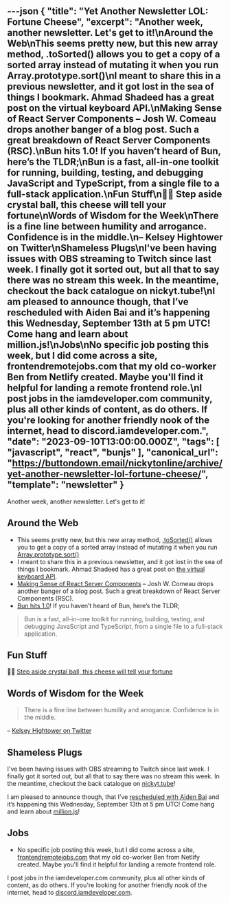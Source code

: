 ---json
{
  "title": "Yet Another Newsletter LOL: Fortune Cheese",
  "excerpt": "Another week, another newsletter. Let's get to it!\nAround the Web\nThis seems pretty new, but this new array method, .toSorted() allows you to get a copy of a sorted array instead of mutating it when you run Array.prototype.sort()\nI meant to share this in a previous newsletter, and it got lost in the sea of things I bookmark. Ahmad Shadeed has a great post on the virtual keyboard API.\nMaking Sense of React Server Components – Josh W. Comeau drops another banger of a blog post. Such a great breakdown of React Server Components (RSC).\nBun hits 1.0! If you haven’t heard of Bun, here’s the TLDR;\nBun is a fast, all-in-one toolkit for running, building, testing, and debugging JavaScript and TypeScript, from a single file to a full-stack application.\nFun Stuff\n🔮🧀 Step aside crystal ball, this cheese will tell your fortune\nWords of Wisdom for the Week\nThere is a fine line between humility and arrogance. Confidence is in the middle.\n– Kelsey Hightower on Twitter\nShameless Plugs\nI've been having issues with OBS streaming to Twitch since last week. I finally got it sorted out, but all that to say there was no stream this week. In the meantime, checkout the back catalogue on nickyt.tube!\nI am pleased to announce though, that I’ve rescheduled with Aiden Bai and it’s happening this Wednesday, September 13th at 5 pm UTC! Come hang and learn about million.js!\nJobs\nNo specific job posting this week, but I did come across a site, frontendremotejobs.com that my old co-worker Ben from Netlify created. Maybe you'll find it helpful for landing a remote frontend role.\nI post jobs in the iamdeveloper.com community, plus all other kinds of content, as do others. If you're looking for another friendly nook of the internet, head to discord.iamdeveloper.com.",
  "date": "2023-09-10T13:00:00.000Z",
  "tags": [
    "javascript", "react", "bunjs"
  ],
  "canonical_url": "https://buttondown.email/nickytonline/archive/yet-another-newsletter-lol-fortune-cheese/",
  "template": "newsletter"
}
---

<p>Another week, another newsletter. Let's get to it!</p>
<h2>Around the Web</h2>
<ul>
<li>This seems pretty new, but this new array method, <a href="https://developer.mozilla.org/en-US/docs/Web/JavaScript/Reference/Global_Objects/Array/toSorted?utm_source=nickytonline&amp;utm_medium=email&amp;utm_campaign=yet-another-newsletter-lol-fortune-cheese" target="_blank">.toSorted()</a> allows you to get a copy of a sorted array instead of mutating it when you run <a href="https://developer.mozilla.org/en-US/docs/Web/JavaScript/Reference/Global_Objects/Array/sort?utm_source=nickytonline&amp;utm_medium=email&amp;utm_campaign=yet-another-newsletter-lol-fortune-cheese" target="_blank">Array.prototype.sort()</a></li>
<li>I meant to share this in a previous newsletter, and it got lost in the sea of things I bookmark. Ahmad Shadeed has a great post on <a href="https://ishadeed.com/article/virtual-keyboard-api/?utm_source=nickytonline&amp;utm_medium=email&amp;utm_campaign=yet-another-newsletter-lol-fortune-cheese" target="_blank">the virtual keyboard API</a>.</li>
<li><a href="https://www.joshwcomeau.com/react/server-components/?utm_source=nickytonline&amp;utm_medium=email&amp;utm_campaign=yet-another-newsletter-lol-fortune-cheese" target="_blank">Making Sense of React Server Components</a> – Josh W. Comeau drops another banger of a blog post. Such a great breakdown of React Server Components (RSC).</li>
<li><a href="https://bun.sh/blog/bun-v1.0?utm_source=nickytonline&amp;utm_medium=email&amp;utm_campaign=yet-another-newsletter-lol-fortune-cheese" target="_blank">Bun hits 1.0</a>! If you haven’t heard of Bun, here’s the TLDR;</li>
</ul>
<blockquote>
<p>Bun is a fast, all-in-one toolkit for running, building, testing, and debugging JavaScript and TypeScript, from a single file to a full-stack application.</p>
</blockquote>
<h2>Fun Stuff</h2>
<p>🔮🧀 <a href="https://www.cbc.ca/player/play/2260932675796?utm_source=nickytonline&amp;utm_medium=email&amp;utm_campaign=yet-another-newsletter-lol-fortune-cheese" target="_blank">Step aside crystal ball, this cheese will tell your fortune</a></p>
<h2>Words of Wisdom for the Week</h2>
<blockquote>
<p>There is a fine line between humility and arrogance. Confidence is in the middle.</p>
</blockquote>
<p>– <a href="https://twitter.com/kelseyhightower/status/1696941080716128274?utm_source=nickytonline&amp;utm_medium=email&amp;utm_campaign=yet-another-newsletter-lol-fortune-cheese" target="_blank">Kelsey Hightower on Twitter</a></p>
<h2>Shameless Plugs</h2>
<p>I've been having issues with OBS streaming to Twitch since last week. I finally got it sorted out, but all that to say there was no stream this week. In the meantime, checkout the back catalogue on <a href="https://nickyt.tube?utm_source=nickytonline&amp;utm_medium=email&amp;utm_campaign=yet-another-newsletter-lol-fortune-cheese" target="_blank">nickyt.tube</a>!</p>
<p>I am pleased to announce though, that I’ve <a href="https://www.nickyt.co/pages/stream-schedule/?utm_source=nickytonline&amp;utm_medium=email&amp;utm_campaign=yet-another-newsletter-lol-fortune-cheese#aiden-bai-virtual-dom-back-in-block" target="_blank">rescheduled with Aiden Bai</a> and it’s happening this Wednesday, September 13th at 5 pm UTC! Come hang and learn about <a href="https://million.dev/?utm_source=nickytonline&amp;utm_medium=email&amp;utm_campaign=yet-another-newsletter-lol-fortune-cheese" target="_blank">million.js</a>!</p>
<h2>Jobs</h2>
<ul>
<li>No specific job posting this week, but I did come across a site, <a href="https://frontendremotejobs.com/?utm_source=nickytonline&amp;utm_medium=email&amp;utm_campaign=yet-another-newsletter-lol-fortune-cheese" target="_blank">frontendremotejobs.com</a> that my old co-worker Ben from Netlify created. Maybe you'll find it helpful for landing a remote frontend role.</li>
</ul>
<p>I post jobs in the iamdeveloper.com community, plus all other kinds of content, as do others. If you're looking for another friendly nook of the internet, head to <a href="https://discord.iamdeveloper.com?utm_source=nickytonline&amp;utm_medium=email&amp;utm_campaign=yet-another-newsletter-lol-fortune-cheese" target="_blank">discord.iamdeveloper.com</a>.</p>
<!-- tags: react,javascript-->
